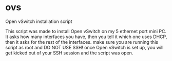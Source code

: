 # ovs
Open vSwitch installation script

This script was made to install Open vSwitch on my 5 ethernet port mini PC. It asks how many interfaces you have, then you tell it which one uses DHCP, then it asks for the rest of the interfaces.
make sure you are running this script as root and DO NOT USE SSH! once Open vSwitch is set up, you will get kicked out of your SSH session and the script was open.
